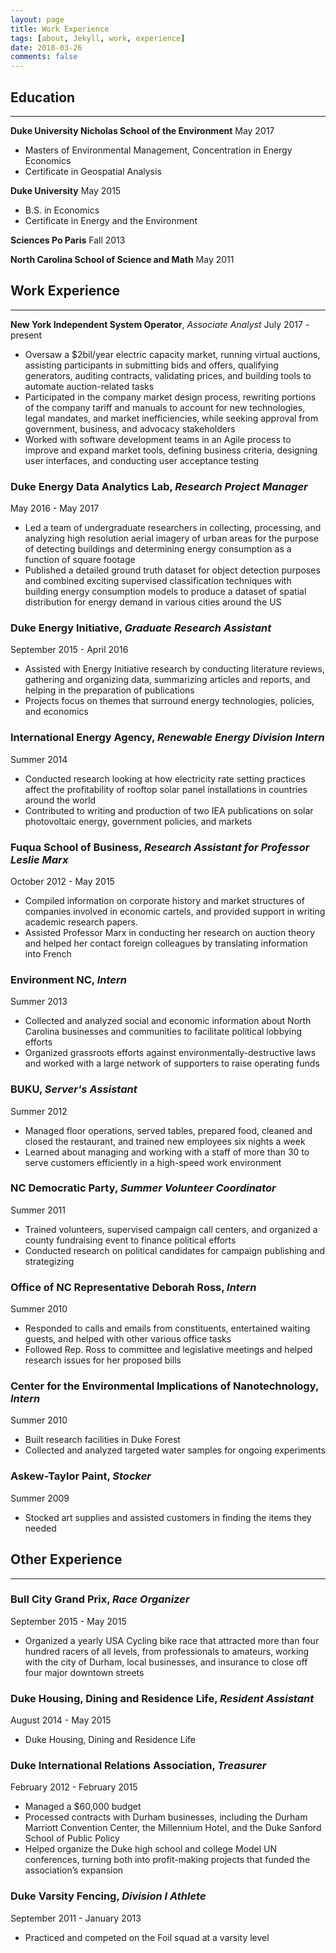 ```yaml
---
layout: page
title: Work Experience
tags: [about, Jekyll, work, experience]
date: 2018-03-26
comments: false
---
```

## Education
* * *
**Duke University Nicholas School of the Environment** 
May 2017
* Masters of Environmental Management, Concentration in Energy Economics
* Certificate in Geospatial Analysis

**Duke University**
May 2015
* B.S. in Economics
* Certificate in Energy and the Environment

**Sciences Po Paris** 
Fall 2013

**North Carolina School of Science and Math**
May 2011

## Work Experience
* * *
**New York Independent System Operator**, *Associate Analyst* 
July 2017 - present
* Oversaw a $2bil/year electric capacity market, running virtual auctions, assisting participants in submitting bids and offers, qualifying generators, auditing contracts, validating prices, and building tools to automate auction-related tasks
* Participated in the company market design process, rewriting portions of the company tariff and manuals to account for new technologies, legal mandates, and market inefficiencies, while seeking approval from government, business, and advocacy stakeholders
* Worked with software development teams in an Agile process to improve and expand market tools, defining business criteria, designing user interfaces, and conducting user acceptance testing

### Duke Energy Data Analytics Lab, *Research Project Manager*
May 2016 - May 2017
* Led a team of undergraduate researchers in collecting, processing, and analyzing high resolution aerial imagery of urban areas for the purpose of detecting buildings and determining energy consumption as a function of square footage
* Published a detailed ground truth dataset for object detection purposes and combined exciting supervised classification techniques with building energy consumption models to produce a dataset of spatial distribution for energy demand in various cities around the US

### Duke Energy Initiative, *Graduate Research Assistant*
September 2015 - April 2016
* Assisted with Energy Initiative research by conducting literature reviews, gathering and organizing data, summarizing articles and reports, and helping in the preparation of publications
* Projects focus on themes that surround energy technologies, policies, and economics

### International Energy Agency, *Renewable Energy Division Intern*
Summer 2014
* Conducted research looking at how electricity rate setting practices affect the profitability of rooftop solar panel installations in countries around the world
* Contributed to writing and production of two IEA publications on solar photovoltaic energy, government policies, and markets

### Fuqua School of Business, *Research Assistant for Professor Leslie Marx*
October 2012 - May 2015
* Compiled information on corporate history and market structures of companies involved in economic cartels, and provided support in writing academic research papers.
* Assisted Professor Marx in conducting her research on auction theory and helped her contact foreign colleagues by translating information into French

### Environment NC, *Intern*
Summer 2013
* Collected and analyzed social and economic information about North Carolina businesses and communities to facilitate political lobbying efforts
* Organized grassroots efforts against environmentally-destructive laws and worked with a large network of supporters to raise operating funds

### BUKU, *Server's Assistant*
Summer 2012
* Managed floor operations, served tables, prepared food, cleaned and closed the restaurant, and trained new employees six nights a week
* Learned about managing and working with a staff of more than 30 to serve customers efficiently in a high-speed work environment

### NC Democratic Party, *Summer Volunteer Coordinator*
Summer 2011
* Trained volunteers, supervised campaign call centers, and organized a county fundraising event to finance political efforts
* Conducted research on political candidates for campaign publishing and strategizing

### Office of NC Representative Deborah Ross, *Intern*
Summer 2010
* Responded to calls and emails from constituents, entertained waiting guests, and helped with other various office tasks
* Followed Rep. Ross to committee and legislative meetings and helped research issues for her proposed bills

### Center for the Environmental Implications of Nanotechnology, *Intern*
Summer 2010
* Built research facilities in Duke Forest
* Collected and analyzed targeted water samples for ongoing experiments

### Askew-Taylor Paint, *Stocker*
Summer 2009
* Stocked art supplies and assisted customers in finding the items they needed

## Other Experience
* * *
### Bull City Grand Prix, *Race Organizer*
September 2015 - May 2015
* Organized a yearly USA Cycling bike race that attracted more than four hundred racers of all levels, from professionals to amateurs, working with the city of Durham, local businesses, and insurance to close off four major downtown streets

### Duke Housing, Dining and Residence Life, *Resident Assistant*
August 2014 - May 2015
* Duke Housing, Dining and Residence Life

### Duke International Relations Association, *Treasurer*
February 2012 - February 2015
* Managed a $60,000 budget
* Processed contracts with Durham businesses, including the Durham Marriott Convention Center, the Millennium Hotel, and the Duke Sanford School of Public Policy
* Helped organize the Duke high school and college Model UN conferences, turning both into profit-making projects that funded the association’s expansion

### Duke Varsity Fencing, *Division I Athlete*
September 2011 - January 2013
* Practiced and competed on the Foil squad at a varsity level
